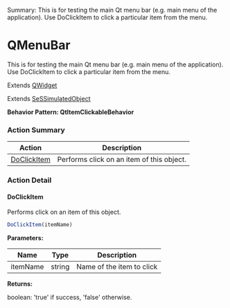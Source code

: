 Summary: This is for testing the main Qt menu bar (e.g. main menu of the application). Use DoClickItem to click a particular item from the menu.

# QMenuBar

This is for testing the main Qt menu bar (e.g. main menu of the application). Use DoClickItem to click a particular item from the menu.
 
Extends [QWidget](QWidget.md)

Extends [SeSSimulatedObject](SeSSimulatedObject.md)





**Behavior Pattern: QtItemClickableBehavior**


<!-- ============================== property summary ========================== -->

	
<!-- ============================== action summary ========================== -->



### Action Summary

|  **Action** | **Description** | 
| ----------- | --------------- |
|	[DoClickItem](#doclickitem) | Performs click on an item of this object. |




<!-- ============================== property detail ========================== -->
	
	
<!-- ============================== action detail ========================== -->
	
### Action Detail
		
<a name="DoClickItem"></a>    
#### DoClickItem

Performs click on an item of this object.

```javascript
DoClickItem(itemName) 
```


**Parameters:**

|	**Name** | **Type** | **Description** |
| ---------- | -------- | --------------- |
| itemName | string |	Name of the item to click |




**Returns:**

boolean: 'true' if success, 'false' otherwise.



<a name="see.also.qmenubar.doclickitem"></a>

	

